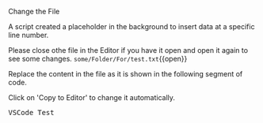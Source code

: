 Change the File

 
A script created a placeholder in the background to insert data at a specific line number.

Please close othe file in the Editor if you have it open 
and open it again to see some changes.
`some/Folder/For/test.txt`{{open}}




Replace the content in the file as it is shown in the following segment of code.


Click on 'Copy to Editor' to change it automatically.

<pre class="file" data-filename="some/Folder/For/test.txt" data-target="insert" data-marker="##PLACEHOLDER##">
VSCode Test</pre>

